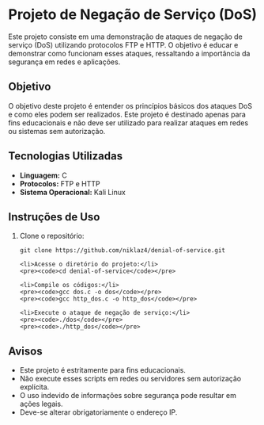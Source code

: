 <h1>Projeto de Negação de Serviço (DoS)</h1>

<p>Este projeto consiste em uma demonstração de ataques de negação de serviço (DoS) utilizando protocolos FTP e HTTP. O objetivo é educar e demonstrar como funcionam esses ataques, ressaltando a importância da segurança em redes e aplicações.</p>

<h2>Objetivo</h2>
<p>O objetivo deste projeto é entender os princípios básicos dos ataques DoS e como eles podem ser realizados. Este projeto é destinado apenas para fins educacionais e não deve ser utilizado para realizar ataques em redes ou sistemas sem autorização.</p>

<h2>Tecnologias Utilizadas</h2>
<ul>
    <li><strong>Linguagem:</strong> C</li>
    <li><strong>Protocolos:</strong> FTP e HTTP</li>
    <li><strong>Sistema Operacional:</strong> Kali Linux</li>
</ul>

<h2>Instruções de Uso</h2>
<ol>
    <li>Clone o repositório:</li>
    <pre><code>git clone https://github.com/niklaz4/denial-of-service.git</code></pre>

    <li>Acesse o diretório do projeto:</li>
    <pre><code>cd denial-of-service</code></pre>

    <li>Compile os códigos:</li>
    <pre><code>gcc dos.c -o dos</code></pre>
    <pre><code>gcc http_dos.c -o http_dos</code></pre>

    <li>Execute o ataque de negação de serviço:</li>
    <pre><code>./dos</code></pre>
    <pre><code>./http_dos</code></pre>
</ol>

<h2>Avisos</h2>
<ul>
    <li>Este projeto é estritamente para fins educacionais.</li>
    <li>Não execute esses scripts em redes ou servidores sem autorização explícita.</li>
    <li>O uso indevido de informações sobre segurança pode resultar em ações legais.</li>
    <li>Deve-se alterar obrigatoriamente o endereço IP.</li>
</ul>

</body>
</html>
